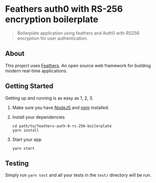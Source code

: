 # Feathers auth0 with RS-256 encryption boilerplate

> Boilerplate application using feathers and Auth0 with RS256 encryption for user authentication.

## About

This project uses [Feathers](http://feathersjs.com). An open source web framework for building modern real-time applications.

## Getting Started

Getting up and running is as easy as 1, 2, 3.

1. Make sure you have [NodeJS](https://nodejs.org/) and [npm](https://www.npmjs.com/) installed.
2. Install your dependencies

    ```
    cd path/to/feathers-auth-0-rs-256-boilerplate
    yarn install
    ```

3. Start your app

    ```
    yarn start
    ```

## Testing

Simply run `yarn test` and all your tests in the `test/` directory will be run.

